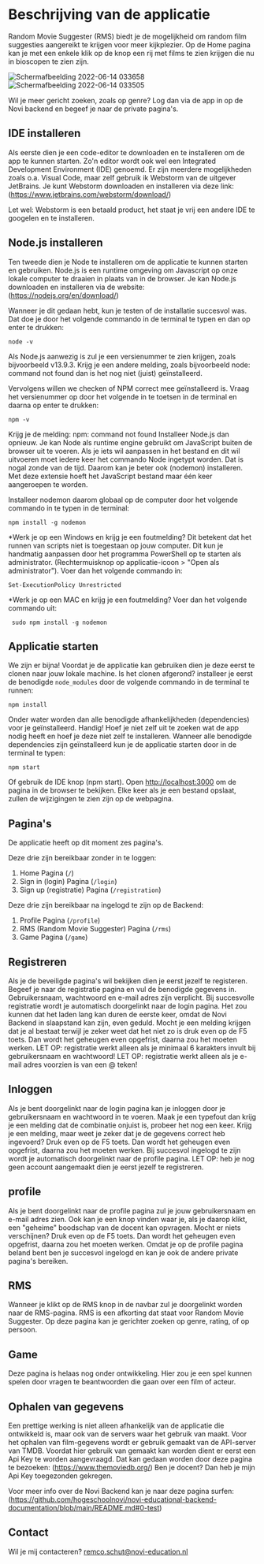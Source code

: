 # Beschrijving van de applicatie

Random Movie Suggester (RMS) biedt je de mogelijkheid om random film suggesties aangereikt te krijgen voor meer kijkplezier.
Op de Home pagina kan je met een enkele klik op de knop een rij met films te zien krijgen die nu in bioscopen
te zien zijn. 

![Schermafbeelding 2022-06-14 033658](https://user-images.githubusercontent.com/89380231/173475063-71b037e3-16bb-41db-9453-50769d9d2dd9.png)
![Schermafbeelding 2022-06-14 033505](https://user-images.githubusercontent.com/89380231/173475048-f374a8df-8c4e-4363-bbfc-64e76678774a.png)

Wil je meer gericht zoeken, zoals op genre? 
Log dan via de app in op de Novi backend en begeef je naar de private pagina's.

## IDE installeren

Als eerste dien je een code-editor te downloaden en te installeren om de app te kunnen starten.
Zo'n editor wordt ook wel een Integrated Development Environment (IDE) genoemd.
Er zijn meerdere mogelijkheden zoals o.a. Visual Code, maar zelf gebruik ik Webstorm van de uitgever JetBrains.
Je kunt Webstorm downloaden en installeren via deze link: (https://www.jetbrains.com/webstorm/download/)

Let wel: Webstorm is een betaald product, het staat je vrij een andere IDE te googelen en te installeren.

## Node.js installeren

Ten tweede dien je Node te installeren om de applicatie te kunnen starten en gebruiken.
Node.js is een runtime omgeving om Javascript op onze lokale computer te draaien in plaats van in de browser.
Je kan Node.js downloaden en installeren via de website: (https://nodejs.org/en/download/)

Wanneer je dit gedaan hebt, kun je testen of de installatie succesvol was. 
Dat doe je door het volgende commando in de terminal te typen en dan op enter te drukken:

```
node -v
```

Als Node.js aanwezig is zul je een versienummer te zien krijgen, zoals bijvoorbeeld v13.9.3. 
Krijg je een andere melding, zoals bijvoorbeeld node: command not found dan is het nog niet (juist) geïnstalleerd.

Vervolgens willen we checken of NPM correct mee geïnstalleerd is. 
Vraag het versienummer op door het volgende in te toetsen in de terminal en daarna op enter te drukken:

```
npm -v
```

Krijg je de melding: npm: command not found Installeer Node.js dan opnieuw. 
Je kan Node als runtime engine gebruikt om JavaScript buiten de browser uit te voeren.
Als je iets wil aanpassen in het bestand en dit wil uitvoeren moet iedere keer het commando Node ingetypt worden.
Dat is nogal zonde van de tijd. Daarom kan je beter ook (nodemon) installeren.
Met deze extensie hoeft het JavaScript bestand maar één keer aangeroepen te worden.

Installeer nodemon daarom globaal op de computer door het volgende commando in te typen in de terminal:

```
npm install -g nodemon
```

*Werk je op een Windows en krijg je een foutmelding?
Dit betekent dat het runnen van scripts niet is toegestaan op jouw computer. 
Dit kun je handmatig aanpassen door het programma PowerShell op te starten als administrator. 
(Rechtermuisknop op applicatie-icoon > "Open als administrator"). 
Voer dan het volgende commando in:

```
Set-ExecutionPolicy Unrestricted
```

*Werk je op een MAC en krijg je een foutmelding?
Voer dan het volgende commando uit:

```
 sudo npm install -g nodemon
```

## Applicatie starten

We zijn er bijna!
Voordat je de applicatie kan gebruiken dien je deze eerst te clonen naar jouw lokale machine.
Is het clonen afgerond? installeer je eerst de benodigde `node_modules` door de volgende commando in de terminal te runnen:

```
npm install
```

Onder water worden dan alle benodigde afhankelijkheden (dependencies) voor je geïnstalleerd.
Handig! Hoef je niet zelf uit te zoeken wat de app nodig heeft en hoef je deze niet zelf te installeren.
Wanneer alle benodigde dependencies zijn geïnstalleerd kun je de applicatie starten door in de terminal te typen:

```
npm start
```

Of gebruik de IDE knop (npm start). Open [http://localhost:3000](http://localhost:3000/) om de pagina in de browser
te bekijken. Elke keer als je een bestand opslaat, zullen de wijzigingen te zien zijn op de webpagina.


## Pagina's

De applicatie heeft op dit moment zes pagina's.

Deze drie zijn bereikbaar zonder in te loggen:
1. Home Pagina (`/`)
2. Sign in (login) Pagina (`/login`)
3. Sign up (registratie) Pagina (`/registration`)

Deze drie zijn bereikbaar na ingelogd te zijn op de Backend:
1. Profile Pagina (`/profile`)
2. RMS (Random Movie Suggester) Pagina (`/rms`)
3. Game Pagina (`/game`)

## Registreren

Als je de beveiligde pagina's wil bekijken dien je eerst jezelf te registeren.
Begeef je naar de registratie pagina en vul de benodigde gegevens in.
Gebruikersnaam, wachtwoord en e-mail adres zijn verplicht.
Bij succesvolle registratie wordt je automatisch doorgelinkt naar de login pagina.
Het zou kunnen dat het laden lang kan duren de eerste keer, omdat de Novi Backend in slaapstand kan zijn, even geduld.
Mocht je een melding krijgen dat je al bestaat terwijl je zeker weet dat het niet zo is druk even op de F5 toets.
Dan wordt het geheugen even opgefrist, daarna zou het moeten werken.
LET OP: registratie werkt alleen als je minimaal 6 karakters invult bij gebruikersnaam en wachtwoord!
LET OP: registratie werkt alleen als je e-mail adres voorzien is van een @ teken!

## Inloggen

Als je bent doorgelinkt naar de login pagina kan je inloggen door je gebruikersnaam en wachtwoord in te voeren.
Maak je een typefout dan krijg je een melding dat de combinatie onjuist is, probeer het nog een keer.
Krijg je een melding, maar weet je zeker dat je de gegevens correct heb ingevoerd? Druk even op de F5 toets.
Dan wordt het geheugen even opgefrist, daarna zou het moeten werken.
Bij succesvol ingelogd te zijn wordt je automatisch doorgelinkt naar de profile pagina.
LET OP: heb je nog geen account aangemaakt dien je eerst jezelf te registreren.

## profile

Als je bent doorgelinkt naar de profile pagina zul je jouw gebruikersnaam en e-mail adres zien.
Ook kan je een knop vinden waar je, als je daarop klikt, een "geheime" boodschap van de docent kan opvragen.
Mocht er niets verschijnen? Druk even op de F5 toets.
Dan wordt het geheugen even opgefrist, daarna zou het moeten werken. 
Omdat je op de profile pagina beland bent ben je succesvol ingelogd en kan je ook de andere private pagina's bereiken.

## RMS

Wanneer je klikt op de RMS knop in de navbar zul je doorgelinkt worden naar de RMS-pagina.
RMS is een afkorting dat staat voor Random Movie Suggester.
Op deze pagina kan je gerichter zoeken op genre, rating, of op persoon.

## Game

Deze pagina is helaas nog onder ontwikkeling.
Hier zou je een spel kunnen spelen door vragen te beantwoorden die gaan over een film of acteur.

## Ophalen van gegevens

Een prettige werking is niet alleen afhankelijk van de applicatie die ontwikkeld is, maar ook van de servers waar het
gebruik van maakt.
Voor het ophalen van film-gegevens wordt er gebruik gemaakt van de API-server van TMDB.
Voordat hier gebruik van gemaakt kan worden dient er eerst een Api Key te worden aangevraagd.
Dat kan gedaan worden door deze pagina te bezoeken: (https://www.themoviedb.org/)
Ben je docent? Dan heb je mijn Api Key toegezonden gekregen.

Voor meer info over de Novi Backend kan je naar deze pagina surfen:
(https://github.com/hogeschoolnovi/novi-educational-backend-documentation/blob/main/README.md#0-test)

## Contact

Wil je mij contacteren?
remco.schut@novi-education.nl
